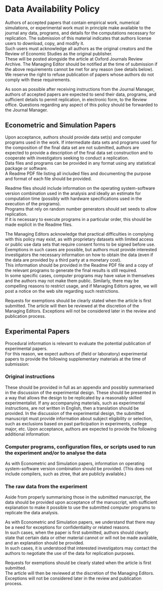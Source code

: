 # Data Availability Policy

Authors of accepted papers that contain empirical work, numerical simulations, or experimental work must in principle make available to the journal any data, programs, and details for the computations necessary for replication. 
The submission of this material indicates that authors license users to download, copy, and modify it.  
Such users must acknowledge all authors as the original creators and the Review of Economic Studies as the original publisher.  
These will be posted alongside the article at Oxford Journals Review Archive. 
The Managing Editor should be notified at the time of submission if the above requirements cannot be met for any reason (see details below).  
We reserve the right to refuse publication of papers whose authors do not comply with these requirements.

As soon as possible after receiving instructions from the Journal Manager, authors of accepted papers are expected to send their data, programs, and sufficient details to permit replication, in electronic form, to the Review office. 
Questions regarding any aspect of this policy should be forwarded to the Journal Manager.

## Econometric and Simulation Papers

Upon acceptance, authors should provide data set(s) and computer programs used in the work. 
If intermediate data sets and programs used for the composition of the final data set are not submitted, authors are expected to provide a description of the final data set construction and to cooperate with investigators seeking to conduct a replication.  
Data files and programs can be provided in any format using any statistical package or software.  
A Readme PDF file listing all included files and documenting the purpose and format of each file should be provided.

Readme files should include information on the operating system-software version combination used in the analysis and ideally an estimate for computation time (possibly with hardware specifications used in the execution of the programs).  
Programs that rely on random number generators should set seeds to allow replication.  
If it is necessary to execute programs in a particular order, this should be made explicit in the Readme files.

The Managing Editors acknowledge that practical difficulties in complying with this policy may exist, as with proprietary datasets with limited access or public use data sets that require consent forms to be signed before use.  
Exemptions in such cases are possible, but authors must provide interested investigators the necessary information on how to obtain the data (even if the data are provided by a third party at a monetary cost).  
This information should be provided in the Readme PDF file and a copy of the relevant programs to generate the final results is still required.  
In some specific cases, computer programs may have value in themselves and the authors may not make them public. 
Similarly, there may be compelling reasons to restrict usage, and if Managing Editors agree, we will post a notice on the web site regarding such restrictions.

Requests for exemptions should be clearly stated when the article is first submitted.  The article will then be reviewed at the discretion of the Managing Editors.  Exceptions will not be considered later in the review and publication process.

## Experimental Papers

Procedural information is relevant to evaluate the potential publication of experimental papers.  
For this reason, we expect authors of (field or laboratory) experimental papers to provide the following supplementary materials at the time of submission:

### Original instructions
These should be provided in full as an appendix and possibly summarised in the discussion of the experimental design. 
These should be presented in a way that allows the design to be replicated by a reasonably skilled experimentalist. 
If any accompanying materials, such as experimental instructions, are not written in English, then a translation should be provided.
In the discussion of the experimental design, the submitted manuscript must provide information about subject eligibility or selection, such as exclusions based on past participation in experiments, college major, etc.
Upon acceptance, authors are expected to provide the following additional information:

### Computer programs, configuration files, or scripts used to run the experiment and/or to analyse the data
As with Econometric and Simulation papers, information on operating system-software version combination should be provided. 
(This does not include compilers, such as ztree, that are publicly available.)
### The raw data from the experiment
Aside from properly summarising those in the submitted manuscript, the data should be provided upon acceptance of the manuscript, with sufficient explanation to make it possible to use the submitted computer programs to replicate the data analysis.

As with Econometric and Simulation papers, we understand that there may be a need for exceptions for confidentiality or related reasons.  
In such cases, when the paper is first submitted, authors should clearly state that certain data or other material cannot or will not be made available, and an explanation should be provided.  
In such cases, it is understood that interested investigators may contact the authors to negotiate the use of the data for replication purposes.

Requests for exemptions should be clearly stated when the article is first submitted.  
The article will then be reviewed at the discretion of the Managing Editors.  
Exceptions will not be considered later in the review and publication process.
